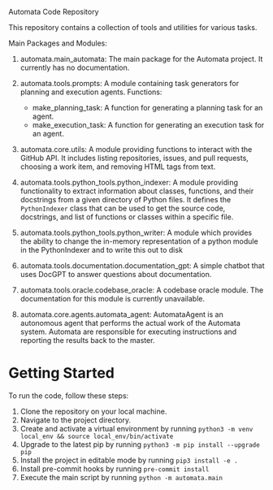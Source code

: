 

Automata Code Repository

This repository contains a collection of tools and utilities for various tasks.

Main Packages and Modules:

1. automata.main_automata:
   The main package for the Automata project. It currently has no documentation.

2. automata.tools.prompts:
   A module containing task generators for planning and execution agents.
   Functions:

   - make_planning_task: A function for generating a planning task for an agent.
   - make_execution_task: A function for generating an execution task for an agent.

3. automata.core.utils:
   A module providing functions to interact with the GitHub API. It includes listing repositories, issues, and pull requests, choosing a work item, and removing HTML tags from text.

4. automata.tools.python_tools.python_indexer:
   A module providing functionality to extract information about classes, functions, and their docstrings from a given directory of Python files. It defines the `PythonIndexer` class that can be used to get the source code, docstrings, and list of functions or classes within a specific file.

5. automata.tools.python_tools.python_writer:
   A module which provides the ability to change the in-memory representation of a python module in the PythonIndexer and to
   write this out to disk

6. automata.tools.documentation.documentation_gpt:
   A simple chatbot that uses DocGPT to answer questions about documentation.

7. automata.tools.oracle.codebase_oracle:
   A codebase oracle module. The documentation for this module is currently unavailable.

8. automata.core.agents.automata_agent:
   AutomataAgent is an autonomous agent that performs the actual work of the Automata system. Automata are responsible for executing instructions and reporting the results back to the master.

# Getting Started

To run the code, follow these steps:

1. Clone the repository on your local machine.
2. Navigate to the project directory.
3. Create and activate a virtual environment by running `python3 -m venv local_env && source local_env/bin/activate`
4. Upgrade to the latest pip by running `python3 -m pip install --upgrade pip`
5. Install the project in editable mode by running `pip3 install -e .`
6. Install pre-commit hooks by running `pre-commit install`
7. Execute the main script by running `python -m automata.main`
